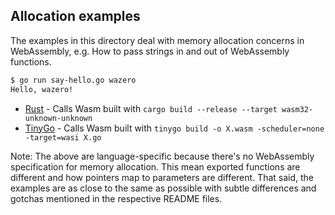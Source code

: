 ## Allocation examples

The examples in this directory deal with memory allocation concerns in
WebAssembly, e.g. How to pass strings in and out of WebAssembly functions.

```bash
$ go run say-hello.go wazero
Hello, wazero!
```

* [Rust](rust) - Calls Wasm built with `cargo build --release --target wasm32-unknown-unknown`
* [TinyGo](tinygo) - Calls Wasm built with `tinygo build -o X.wasm -scheduler=none -target=wasi X.go`

Note: The above are language-specific because there's no WebAssembly
specification for memory allocation. This mean exported functions are different
and how pointers map to parameters are different. That said, the examples are
as close to the same as possible with subtle differences and gotchas mentioned
in the respective README files.
